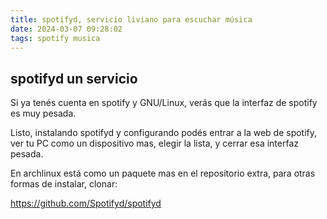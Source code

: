 ```yaml
---
title: spotifyd, servicio liviano para escuchar música
date: 2024-03-07 09:28:02
tags: spotify musica
---
```

## spotifyd un servicio

Si ya tenés cuenta en spotify y GNU/Linux, verás que la interfaz de spotify es muy pesada.

Listo, instalando spotifyd y configurando podés entrar a la web de spotify, ver tu PC como un dispositivo mas, elegir la lista, y cerrar esa interfaz pesada.

En archlinux está como un paquete mas en el repositorio extra, para otras formas de instalar, clonar:

https://github.com/Spotifyd/spotifyd
